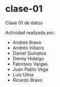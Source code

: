 # clase-01
Clase 01 de datos

Actividad realizada por:
- Andrés Bravo
- Andrés Villacis
- Daniel Quinatoa
- Denny Hidalgo
- Fabrissio Vargas
- Juan Pablo Vega
- Luis Ulloa
- Ricardo Bravo
